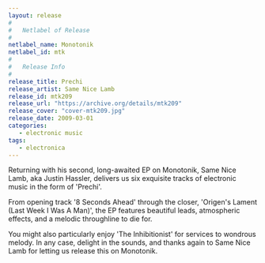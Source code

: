 ```yaml
---
layout: release
#
#   Netlabel of Release
#
netlabel_name: Monotonik
netlabel_id: mtk
#
#   Release Info
#
release_title: Prechi
release_artist: Same Nice Lamb
release_id: mtk209
release_url: "https://archive.org/details/mtk209"
release_cover: "cover-mtk209.jpg"
release_date: 2009-03-01
categories:
   - electronic music
tags:
   - electronica
---
```

Returning with his second, long-awaited EP on Monotonik, Same Nice Lamb, aka Justin Hassler, delivers us six exquisite tracks of electronic music in the form of 'Prechi'.

From opening track '8 Seconds Ahead' through the closer, 'Origen's Lament (Last Week I Was A Man)', the EP features beautiful leads, atmospheric effects, and a melodic throughline to die for.

You might also particularly enjoy 'The Inhibitionist' for services to wondrous melody. In any case, delight in the sounds, and thanks again to Same Nice Lamb for letting us release this on Monotonik.